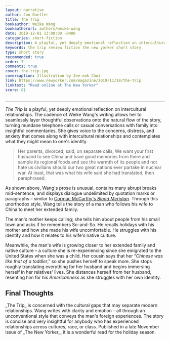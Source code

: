 ```yaml
---
layout: narrative
author: Jon Duelfer
title: The Trip
bookauthor: Weike Wang
bookauthorurl: authors/weike-wang
date: 2019-12-01 13:00:00 -0400
categories: short-fiction
description: A playful, yet deeply emotional reflection on intercultural relationships. A man follows his wife to China to meet her extended family and watches as she forms her identity and immerses herself in her native culture – all the while growing further and futher apart from one another.
keywords: the trip review fiction the new yorker short story
type: short story
recommended: true
order: 7
comments: true
cover: the-trip.jpg
covercaption: Illustration by Jee-ook Choi
link: https://www.newyorker.com/magazine/2019/11/18/the-trip
linktext: "Read online at The New Yorker"
score: 81
---
```

<hr/>

_The Trip_ is a playful, yet deeply emotional reflection on intercultural relationships. The cadence of Weike Wang's writing allows her to seamlessly layer thoughtful observations onto the natural flow of the story, turning mundane telephone calls or casual conversations with family into insightful commentaries. She gives voice to the concerns, distress, and anxiety that comes along with intercultural relationships and contemplates what they might mean to one's identity.

> Her parents, divorced, said, on separate calls, We want your first husband to see China and have good memories from there and sample its regional foods and see the warmth of its people and not hate us civilians should our two great nations ever partake in nuclear war. At least, that was what his wife said she had translated, then paraphrased.

As shown above, Wang's prose is unusual, contains many abrupt breaks mid-sentence, and displays dialogue undelimited by quotation marks or paragraphs – similar to [Cormac McCarthy's _Blood Meridian_](/texts/2019-10-31-blood-meridian/). Through this unorthodox style, Wang tells the story of a man who follows his wife to China to meet her extended family.

The man's mother keeps calling; she tells him about people from his small town and asks if he remembers So-and-So. He recalls holidays with his mother and how she made his wife uncomfortable. He struggles with his identify and how it relates to his wife's native culture.

Meanwhile, the man's wife is growing closer to her extended family and native culture – a culture she is re-experiencing since she emigrated to the United States when she was a child. Her cousin says that her “_Chinese was like that of a toddler_,” so she pushes herself to speak more. She stops roughly translating everything for her husband and begins immersing herself in her relatives' lives. She distances herself from her husband, resenting him for his _Americanness_ as she struggles with her own identity.

<h2><strong>Final Thoughts</strong></h2>
_The Trip_ is concerned with the cultural gaps that may separate modern relationships. Wang writes with clarity and emotion – all through an unconventional style that conveys the man's foreign experiences. The story is concise and very insightful for anybody who has experienced relationships across cultures, race, or class. Published in a late November issue of _The New Yorker_, it is a wonderful read for the holiday season.
